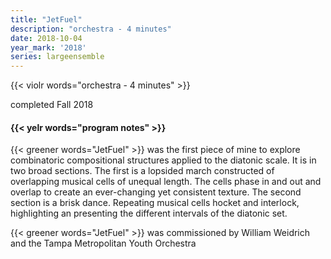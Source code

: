 ```yaml
---
title: "JetFuel"
description: "orchestra - 4 minutes"
date: 2018-10-04
year_mark: '2018'
series: largeensemble
---
```


{{< violr words="orchestra - 4 minutes" >}}

completed Fall 2018

#### {{< yelr words="program notes" >}}
{{< greener words="JetFuel" >}} was the first piece of mine to explore combinatoric compositional structures applied to the diatonic scale.
It is in two broad sections.
The first is a lopsided march constructed of overlapping musical cells of unequal length. The cells phase in and out and overlap to create an ever-changing yet consistent texture.
The second section is a brisk dance. Repeating musical cells hocket and interlock, highlighting an presenting the different intervals of the diatonic set.

{{< greener words="JetFuel" >}} was commissioned by William Weidrich and the Tampa Metropolitan Youth Orchestra
